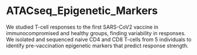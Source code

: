 # ATACseq_Epigenetic_Markers
We studied T-cell responses to the first SARS-CoV2 vaccine in immunocompromised and healthy groups, finding variability in responses. We isolated and sequenced naive CD4 and CD8 T-cells from 5 individuals to identify pre-vaccination epigenetic markers that predict response strength.
